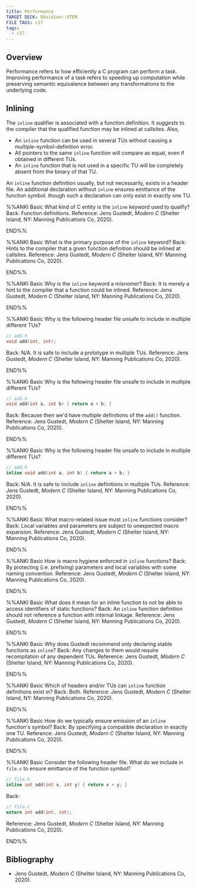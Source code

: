 ```yaml
---
title: Performance
TARGET DECK: Obsidian::STEM
FILE TAGS: c17
tags:
  - c17
---
```


## Overview

Performance refers to how efficiently a C program can perform a task. Improving performance of a task refers to speeding up computation while preserving semantic equivalence between any transformations to the underlying code.

## Inlining

The `inline` qualifier is associated with a function definition. It *suggests* to the compiler that the qualified function may be inlined at callsites. Also,

* An `inline` function can be used in several TUs without causing a multiple-symbol-definition error.
* All pointers to the same `inline` function will compare as equal, even if obtained in different TUs.
* An `inline` function that is not used in a specific TU will be completely absent from the binary of that TU.

An `inline` function definition usually, but not necessarily, exists in a header file. An additional declaration without `inline` ensures emittance of the function symbol. though such a declaration can only exist in exactly one TU.

%%ANKI
Basic
What kind of C entity is the `inline` keyword used to qualify?
Back: Function definitions.
Reference: Jens Gustedt, _Modern C_ (Shelter Island, NY: Manning Publications Co, 2020).
<!--ID: 1757180490401-->
END%%

%%ANKI
Basic
What is the primary purpose of the `inline` keyword?
Back: Hints to the compiler that a given function definition should be inlined at callsites.
Reference: Jens Gustedt, _Modern C_ (Shelter Island, NY: Manning Publications Co, 2020).
<!--ID: 1757180490407-->
END%%

%%ANKI
Basic
Why is the `inline` keyword a misnomer?
Back: It is merely a hint to the compiler that a function could be inlined.
Reference: Jens Gustedt, _Modern C_ (Shelter Island, NY: Manning Publications Co, 2020).
<!--ID: 1757180490410-->
END%%

%%ANKI
Basic
Why is the following header file unsafe to include in multiple different TUs?
```c
// add.h
void add(int, int);
```
Back: N/A. It is safe to include a prototype in multiple TUs.
Reference: Jens Gustedt, _Modern C_ (Shelter Island, NY: Manning Publications Co, 2020).
<!--ID: 1757180490413-->
END%%

%%ANKI
Basic
Why is the following header file unsafe to include in multiple different TUs?
```c
// add.h
void add(int a, int b) { return a + b; }
```
Back: Because then we'd have multiple definitions of the `add()` function.
Reference: Jens Gustedt, _Modern C_ (Shelter Island, NY: Manning Publications Co, 2020).
<!--ID: 1757180490416-->
END%%

%%ANKI
Basic
Why is the following header file unsafe to include in multiple different TUs?
```c
// add.h
inline void add(int a, int b) { return a + b; }
```
Back: N/A. It is safe to include `inline` definitions in multiple TUs.
Reference: Jens Gustedt, _Modern C_ (Shelter Island, NY: Manning Publications Co, 2020).
<!--ID: 1757180490420-->
END%%

%%ANKI
Basic
What macro-related issue must `inline` functions consider?
Back: Local variables and parameters are subject to unexpected macro expansion.
Reference: Jens Gustedt, _Modern C_ (Shelter Island, NY: Manning Publications Co, 2020).
<!--ID: 1757180490423-->
END%%

%%ANKI
Basic
How is macro hygiene enforced in `inline` functions?
Back: By protecting (i.e. prefixing) parameters and local variables with some naming convention.
Reference: Jens Gustedt, _Modern C_ (Shelter Island, NY: Manning Publications Co, 2020).
<!--ID: 1757180490426-->
END%%

%%ANKI
Basic
What does it mean for an inline function to not be able to access identifiers of static functions?
Back: An `inline` function definition should not reference a function with internal linkage.
Reference: Jens Gustedt, _Modern C_ (Shelter Island, NY: Manning Publications Co, 2020).
<!--ID: 1757180490429-->
END%%

%%ANKI
Basic
Why does Gustedt recommend only declaring stable functions as `inline`?
Back: Any changes to them would require recompilation of any dependent TUs.
Reference: Jens Gustedt, _Modern C_ (Shelter Island, NY: Manning Publications Co, 2020).
<!--ID: 1757180490432-->
END%%

%%ANKI
Basic
Which of headers and/or TUs can `inline` function definitions exist in?
Back: Both.
Reference: Jens Gustedt, _Modern C_ (Shelter Island, NY: Manning Publications Co, 2020).
<!--ID: 1757180490435-->
END%%

%%ANKI
Basic
How do we typically ensure emission of an `inline` function's symbol?
Back: By specifying a compatible declaration in exactly one TU.
Reference: Jens Gustedt, _Modern C_ (Shelter Island, NY: Manning Publications Co, 2020).
<!--ID: 1757180490439-->
END%%

%%ANKI
Basic
Consider the following header file. What do we include in `file.c` to ensure emittance of the function symbol?
```c
// file.h
inline int add(int x, int y) { return x + y; }
```
Back:
```c
// file.c
extern int add(int, int);
```
Reference: Jens Gustedt, _Modern C_ (Shelter Island, NY: Manning Publications Co, 2020).
<!--ID: 1757180490442-->
END%%

## Bibliography

* Jens Gustedt, _Modern C_ (Shelter Island, NY: Manning Publications Co, 2020).